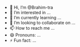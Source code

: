 - 👋 Hi, I’m @Brahim-tra
- 👀 I’m interested in ...
- 🌱 I’m currently learning ...
- 💞️ I’m looking to collaborate on ...
- 📫 How to reach me ...
- 😄 Pronouns: ...
- ⚡ Fun fact: ...

<!---
Brahim-tra/Brahim-tra is a ✨ special ✨ repository because its `README.md` (this file) appears on your GitHub profile.
You can click the Preview link to take a look at your changes.
--->
